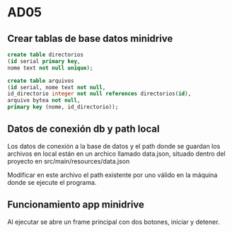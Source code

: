 # AD05

## Crear tablas de base datos minidrive

```sql
create table directorios 
(id serial primary key, 
nome text not null unique);

create table arquivos 
(id serial, nome text not null, 
id_directorio integer not null references directorios(id), 
arquivo bytea not null, 
primary key (nome, id_directorio));
```

## Datos de conexión db y path local
Los datos de conexión a la base de datos y el path donde se guardan los archivos en local están en un archico llamado data.json, situado dentro del proyecto en src/main/resources/data.json

Modificar en este archivo el path existente por uno válido en la máquina donde se ejecute el programa.

## Funcionamiento app minidrive
Al ejecutar se abre un frame principal con dos botones, iniciar y detener.
